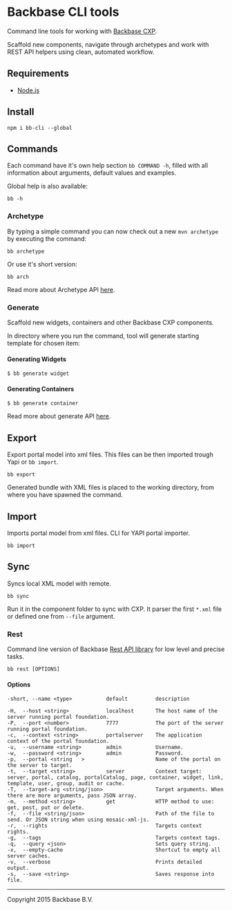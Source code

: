 Backbase CLI tools
===================

Command line tools for working with [Backbase CXP](http://backbase.com).

Scaffold new components, navigate through archetypes and work with REST API helpers using clean, automated workflow.

## Requirements
- [Node.js](http://nodejs.org/)

## Install

``` shell
npm i bb-cli --global
```

## Commands

Each command have it's own help section `bb COMMAND -h`, filled with all information about arguments, default values and examples.

Global help is also available:

```
bb -h
```

### Archetype

By typing a simple command you can now check out a new `mvn archetype` by executing the command:

```
bb archetype
```

Or use it's short version:

```
bb arch
```

Read more about Archetype API [here](/docs/archetype.md).

### Generate

Scaffold new widgets, containers and other Backbase CXP components.

In directory where you run the command, tool will generate starting template for chosen item:

#### Generating Widgets

``` shell
$ bb generate widget
```

#### Generating Containers

``` shell
$ bb generate container
```

Read more about generate API [here](/docs/generate.md).

## Export

Export portal model into xml files. This files can be then imported trough Yapi or `bb import`.

```
bb export
```

Generated bundle with XML files is placed to the working directory, from where you have spawned the command.

## Import

Imports portal model from xml files. CLI for YAPI portal importer.

```
bb import
```

## Sync

Syncs local XML model with remote.

```
bb sync
```

Run it in the component folder to sync with CXP. It parser the first `*.xml` file or defined one from `--file` argument.

### Rest

Command line version of Backbase [Rest API library](https://github.com/Backbase/mosaic-rest-js) for low level and precise tasks.

```
bb rest [OPTIONS]
```

#### Options

```
-short, --name <type>           default         description

-H,  --host <string>		    localhost	    The host name of the server running portal foundation.
-P,  --port <number>		    7777		    The port of the server running portal foundation.
-c,  --context <string>		    portalserver	The application context of the portal foundation.
-u,  --username <string>		admin   		Username.
-w,  --password <string>		admin	    	Password.
-p,  --portal <string   >				        Name of the portal on the server to target.
-t,  --target <string>		    server		    Context target: server, portal, catalog, portalCatalog, page, container, widget, link, template, user, group, audit or cache.
-T,  --target-arg <string/json>			        Target arguments. When there are more arguments, pass JSON array.
-m,  --method <string>		    get		        HTTP method to use: get, post, put or delete.
-f,  --file <string/json>				        Path of the file to send. Or JSON string when using mosaic-xml-js.
-r,  --rights					                Targets context rights.
-g,  --tags					                    Targets context tags.
-q,  --query <json>				                Sets query string.
-x,  --empty-cache				                Shortcut to empty all server caches.
-v,  --verbose					                Prints detailed output.
-s,  --save <string>				            Saves response into file.
```

___

Copyright 2015 Backbase B.V.
